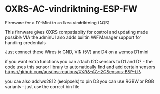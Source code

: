 # OXRS-AC-vindriktning-ESP-FW

Firmware for a D1-Mini to an Ikea vindriktning (AQS)

This firmware gives OXRS compatiablity for control and updating made possible VIA the adminUI
also adds builtin WiFiManager support for handling credentials

Just connect these Wires to GND, VIN (5V) and D4 on a wemos D1 mini

if you want extra functions you can attach I2C sensors to D1 and D2 - the code uses this sensor library to automatically find and add certain sensors
https://github.com/austinscreations/OXRS-AC-I2CSensors-ESP-LIB

you can also add ws2812 (neoipxels) to pin D3 you can use RGBW or RGB variants - just use the correct bin file
